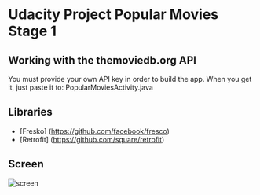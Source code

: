 # Udacity Project Popular Movies Stage 1

## Working with the themoviedb.org API
You must provide your own API key in order to build the app. When you get it, just paste it to: PopularMoviesActivity.java

## Libraries

* [Fresko] (https://github.com/facebook/fresco)
* [Retrofit] (https://github.com/square/retrofit)

## Screen
![screen](../master/art/main_menu.png)

